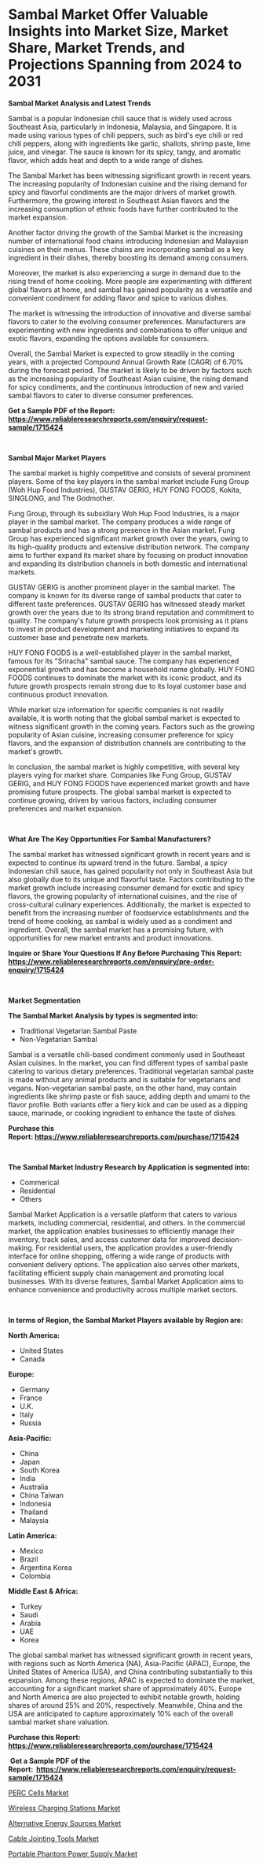 <p><h1>Sambal Market Offer Valuable Insights into Market Size, Market Share, Market Trends, and Projections Spanning from 2024 to 2031</h1></p><p><strong>Sambal Market Analysis and Latest Trends</strong></p>
<p><p>Sambal is a popular Indonesian chili sauce that is widely used across Southeast Asia, particularly in Indonesia, Malaysia, and Singapore. It is made using various types of chili peppers, such as bird's eye chili or red chili peppers, along with ingredients like garlic, shallots, shrimp paste, lime juice, and vinegar. The sauce is known for its spicy, tangy, and aromatic flavor, which adds heat and depth to a wide range of dishes.</p><p>The Sambal Market has been witnessing significant growth in recent years. The increasing popularity of Indonesian cuisine and the rising demand for spicy and flavorful condiments are the major drivers of market growth. Furthermore, the growing interest in Southeast Asian flavors and the increasing consumption of ethnic foods have further contributed to the market expansion.</p><p>Another factor driving the growth of the Sambal Market is the increasing number of international food chains introducing Indonesian and Malaysian cuisines on their menus. These chains are incorporating sambal as a key ingredient in their dishes, thereby boosting its demand among consumers.</p><p>Moreover, the market is also experiencing a surge in demand due to the rising trend of home cooking. More people are experimenting with different global flavors at home, and sambal has gained popularity as a versatile and convenient condiment for adding flavor and spice to various dishes.</p><p>The market is witnessing the introduction of innovative and diverse sambal flavors to cater to the evolving consumer preferences. Manufacturers are experimenting with new ingredients and combinations to offer unique and exotic flavors, expanding the options available for consumers.</p><p>Overall, the Sambal Market is expected to grow steadily in the coming years, with a projected Compound Annual Growth Rate (CAGR) of 6.70% during the forecast period. The market is likely to be driven by factors such as the increasing popularity of Southeast Asian cuisine, the rising demand for spicy condiments, and the continuous introduction of new and varied sambal flavors to cater to diverse consumer preferences.</p></p>
<p><strong>Get a Sample PDF of the Report:&nbsp; <a href="https://www.reliableresearchreports.com/enquiry/request-sample/1715424">https://www.reliableresearchreports.com/enquiry/request-sample/1715424</a></strong></p>
<p>&nbsp;</p>
<p><strong>Sambal Major Market Players</strong></p>
<p><p>The sambal market is highly competitive and consists of several prominent players. Some of the key players in the sambal market include Fung Group (Woh Hup Food Industries), GUSTAV GERIG, HUY FONG FOODS, Kokita, SINGLONG, and The Godmother.</p><p>Fung Group, through its subsidiary Woh Hup Food Industries, is a major player in the sambal market. The company produces a wide range of sambal products and has a strong presence in the Asian market. Fung Group has experienced significant market growth over the years, owing to its high-quality products and extensive distribution network. The company aims to further expand its market share by focusing on product innovation and expanding its distribution channels in both domestic and international markets.</p><p>GUSTAV GERIG is another prominent player in the sambal market. The company is known for its diverse range of sambal products that cater to different taste preferences. GUSTAV GERIG has witnessed steady market growth over the years due to its strong brand reputation and commitment to quality. The company's future growth prospects look promising as it plans to invest in product development and marketing initiatives to expand its customer base and penetrate new markets.</p><p>HUY FONG FOODS is a well-established player in the sambal market, famous for its "Sriracha" sambal sauce. The company has experienced exponential growth and has become a household name globally. HUY FONG FOODS continues to dominate the market with its iconic product, and its future growth prospects remain strong due to its loyal customer base and continuous product innovation.</p><p>While market size information for specific companies is not readily available, it is worth noting that the global sambal market is expected to witness significant growth in the coming years. Factors such as the growing popularity of Asian cuisine, increasing consumer preference for spicy flavors, and the expansion of distribution channels are contributing to the market's growth.</p><p>In conclusion, the sambal market is highly competitive, with several key players vying for market share. Companies like Fung Group, GUSTAV GERIG, and HUY FONG FOODS have experienced market growth and have promising future prospects. The global sambal market is expected to continue growing, driven by various factors, including consumer preferences and market expansion.</p></p>
<p>&nbsp;</p>
<p><strong>What Are The Key Opportunities For Sambal Manufacturers?</strong></p>
<p><p>The sambal market has witnessed significant growth in recent years and is expected to continue its upward trend in the future. Sambal, a spicy Indonesian chili sauce, has gained popularity not only in Southeast Asia but also globally due to its unique and flavorful taste. Factors contributing to the market growth include increasing consumer demand for exotic and spicy flavors, the growing popularity of international cuisines, and the rise of cross-cultural culinary experiences. Additionally, the market is expected to benefit from the increasing number of foodservice establishments and the trend of home cooking, as sambal is widely used as a condiment and ingredient. Overall, the sambal market has a promising future, with opportunities for new market entrants and product innovations.</p></p>
<p><strong>Inquire or Share Your Questions If Any Before Purchasing This Report: <a href="https://www.reliableresearchreports.com/enquiry/pre-order-enquiry/1715424">https://www.reliableresearchreports.com/enquiry/pre-order-enquiry/1715424</a></strong></p>
<p>&nbsp;</p>
<p><strong>Market Segmentation</strong></p>
<p><strong>The Sambal Market Analysis by types is segmented into:</strong></p>
<p><ul><li>Traditional Vegetarian Sambal Paste</li><li>Non-Vegetarian Sambal</li></ul></p>
<p><p>Sambal is a versatile chili-based condiment commonly used in Southeast Asian cuisines. In the market, you can find different types of sambal paste catering to various dietary preferences. Traditional vegetarian sambal paste is made without any animal products and is suitable for vegetarians and vegans. Non-vegetarian sambal paste, on the other hand, may contain ingredients like shrimp paste or fish sauce, adding depth and umami to the flavor profile. Both variants offer a fiery kick and can be used as a dipping sauce, marinade, or cooking ingredient to enhance the taste of dishes.</p></p>
<p><strong>Purchase this Report:&nbsp;<a href="https://www.reliableresearchreports.com/purchase/1715424">https://www.reliableresearchreports.com/purchase/1715424</a></strong></p>
<p>&nbsp;</p>
<p><strong>The Sambal Market Industry Research by Application is segmented into:</strong></p>
<p><ul><li>Commerical</li><li>Residential</li><li>Others</li></ul></p>
<p><p>Sambal Market Application is a versatile platform that caters to various markets, including commercial, residential, and others. In the commercial market, the application enables businesses to efficiently manage their inventory, track sales, and access customer data for improved decision-making. For residential users, the application provides a user-friendly interface for online shopping, offering a wide range of products with convenient delivery options. The application also serves other markets, facilitating efficient supply chain management and promoting local businesses. With its diverse features, Sambal Market Application aims to enhance convenience and productivity across multiple market sectors.</p></p>
<p>&nbsp;</p>
<p><strong>In terms of Region, the Sambal Market Players available by Region are:</strong></p>
<p>
    <p> <strong> North America: </strong>
        <ul>
            <li>United States</li>
            <li>Canada</li>
        </ul>
        </p> 
    <p> <strong> Europe: </strong>
        <ul>
            <li>Germany</li>
            <li>France</li>
            <li>U.K.</li>
            <li>Italy</li>
            <li>Russia</li>
        </ul>
        </p> 
    <p> <strong> Asia-Pacific: </strong>
        <ul>
            <li>China</li>
            <li>Japan</li>
            <li>South Korea</li>
            <li>India</li>
            <li>Australia</li>
            <li>China Taiwan</li>
            <li>Indonesia</li>
            <li>Thailand</li>
            <li>Malaysia</li>
        </ul>
        </p> 
    <p> <strong> Latin America: </strong>
        <ul>
            <li>Mexico</li>
            <li>Brazil</li>
            <li>Argentina Korea</li>
            <li>Colombia</li>
        </ul>
        </p> 
    <p> <strong> Middle East & Africa: </strong>
        <ul>
            <li>Turkey</li>
            <li>Saudi</li>
            <li>Arabia</li>
            <li>UAE</li>
            <li>Korea</li>
        </ul>
    </p>
    </p>
<p><p>The global sambal market has witnessed significant growth in recent years, with regions such as North America (NA), Asia-Pacific (APAC), Europe, the United States of America (USA), and China contributing substantially to this expansion. Among these regions, APAC is expected to dominate the market, accounting for a significant market share of approximately 40%. Europe and North America are also projected to exhibit notable growth, holding shares of around 25% and 20%, respectively. Meanwhile, China and the USA are anticipated to capture approximately 10% each of the overall sambal market share valuation.</p></p>
<p><strong>Purchase this Report: <a href="https://www.reliableresearchreports.com/purchase/1715424">https://www.reliableresearchreports.com/purchase/1715424</a></strong></p>
<p>&nbsp;<strong>Get a Sample PDF of the Report:&nbsp;&nbsp;<a href="https://www.reliableresearchreports.com/enquiry/request-sample/1715424">https://www.reliableresearchreports.com/enquiry/request-sample/1715424</a></strong></p>
<p><strong></strong></p>
<p><p><a href="https://github.com/Krish2023na/Market-Research-Report-List-2/blob/main/perc-cells-market.md">PERC Cells Market</a></p><p><a href="https://github.com/merzlyukov93/Market-Research-Report-List-2/blob/main/wireless-charging-stations-market.md">Wireless Charging Stations Market</a></p><p><a href="https://github.com/zebdakicsin/Market-Research-Report-List-2/blob/main/alternative-energy-sources-market.md">Alternative Energy Sources Market</a></p><p><a href="https://github.com/kholmovskayalyudmila/Market-Research-Report-List-2/blob/main/cable-jointing-tools-market.md">Cable Jointing Tools Market</a></p><p><a href="https://github.com/sofyaavrova/Market-Research-Report-List-2/blob/main/portable-phantom-power-supply-market.md">Portable Phantom Power Supply Market</a></p></p>